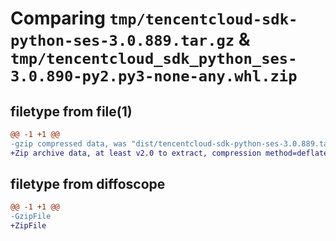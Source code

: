 # Comparing `tmp/tencentcloud-sdk-python-ses-3.0.889.tar.gz` & `tmp/tencentcloud_sdk_python_ses-3.0.890-py2.py3-none-any.whl.zip`

## filetype from file(1)

```diff
@@ -1 +1 @@
-gzip compressed data, was "dist/tencentcloud-sdk-python-ses-3.0.889.tar", last modified: Thu May 11 03:09:32 2023, max compression
+Zip archive data, at least v2.0 to extract, compression method=deflate
```

## filetype from diffoscope

```diff
@@ -1 +1 @@
-GzipFile
+ZipFile
```

